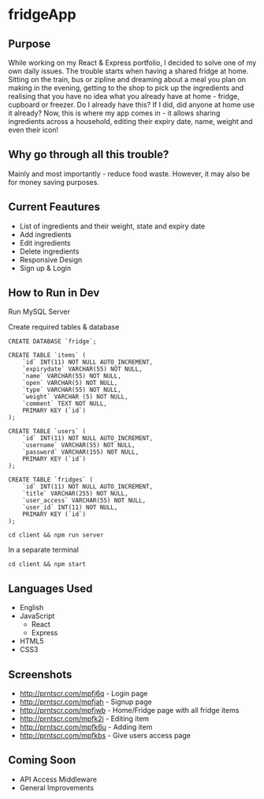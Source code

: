 # fridgeApp

## Purpose
While working on my React & Express portfolio, I decided to solve one of my own daily issues.
The trouble starts when having a shared fridge at home. Sitting on the train, bus or zipline and dreaming about a meal you plan on making in the evening, getting to the shop to pick up the ingredients and realising that you have no idea what you already have at home - fridge, cupboard or freezer. Do I already have this? If I did, did anyone at home use it already? Now, this is where my app comes in - it allows sharing ingredients across a household, editing their expiry date, name, weight and even their icon!

## Why go through all this trouble?
Mainly and most importantly - reduce food waste. However, it may also be for money saving purposes.

## Current Feautures
* List of ingredients and their weight, state and expiry date
* Add ingredients
* Edit ingredients
* Delete ingredients
* Responsive Design
* Sign up & Login

## How to Run in Dev
Run MySQL Server

Create required tables & database

```
CREATE DATABASE `fridge`;

CREATE TABLE `items` (
    `id` INT(11) NOT NULL AUTO_INCREMENT,
    `expirydate` VARCHAR(55) NOT NULL,
    `name` VARCHAR(55) NOT NULL,
    `open` VARCHAR(5) NOT NULL,
    `type` VARCHAR(55) NOT NULL,
    `weight` VARCHAR (5) NOT NULL,
    `comment` TEXT NOT NULL,
    PRIMARY KEY (`id`)
);

CREATE TABLE `users` (
    `id` INT(11) NOT NULL AUTO_INCREMENT,
    `username` VARCHAR(55) NOT NULL,
    `password` VARCHAR(155) NOT NULL,
    PRIMARY KEY (`id`)
);

CREATE TABLE `fridges` (
    `id` INT(11) NOT NULL AUTO_INCREMENT,
    `title` VARCHAR(255) NOT NULL,
    `user_access` VARCHAR(55) NOT NULL,
    `user_id` INT(11) NOT NULL,
    PRIMARY KEY (`id`)
);
```

```
cd client && npm run server
```

In a separate terminal

```
cd client && npm start
```

## Languages Used
* English
* JavaScript
    * React
    * Express
* HTML5
* CSS3

## Screenshots
* http://prntscr.com/mpfj6q - Login page
* http://prntscr.com/mpfjah - Signup page
* http://prntscr.com/mpfjwb - Home/Fridge page with all fridge items
* http://prntscr.com/mpfk2j - Editing item
* http://prntscr.com/mpfk6u - Adding item
* http://prntscr.com/mpfkbs - Give users access page

## Coming Soon

* API Access Middleware
* General Improvements